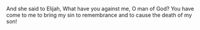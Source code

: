 And she said to Elijah, What have you against me, O man of God? You have come to me to bring my sin to remembrance and to cause the death of my son!
